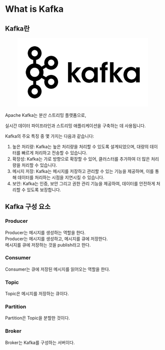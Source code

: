 # What is Kafka

## Kafka란

<figure><img src="../../.gitbook/assets/image (3).png" alt=""><figcaption></figcaption></figure>

Apache Kafka는 분산 스트리밍 플랫폼으로,&#x20;

실시간 데이터 파이프라인과 스트리밍 애플리케이션을 구축하는 데 사용됩니다.&#x20;

Kafka의 주요 특징 중 몇 가지는 다음과 같습니다:

1. 높은 처리량: Kafka는 높은 처리량을 처리할 수 있도록 설계되었으며, 대량의 데이터를 빠르게 처리하고 전송할 수 있습니다.
2. 확장성: Kafka는 가로 방향으로 확장할 수 있어, 클러스터를 추가하여 더 많은 처리량을 처리할 수 있습니다.
3. 메시지 저장: Kafka는 메시지를 저장하고 관리할 수 있는 기능을 제공하며, 이를 통해 데이터를 처리하는 시점을 지연시킬 수 있습니다.
4. 보안: Kafka는 인증, 보안 그리고 권한 관리 기능을 제공하여, 데이터를 안전하게 처리할 수 있도록 보장합니다.



## Kafka 구성 요소

### Producer

Producer는 메시지를 생성하는 역할을 한다.\
Producer는 메시지를 생성하고, 메시지를 큐에 저장한다.\
메시지를 큐에 저장하는 것을 publish라고 한다.

### Consumer

Consumer는 큐에 저장된 메시지를 읽어오는 역할을 한다.

### Topic

Topic은 메시지를 저장하는 큐이다.

### Partition

Partition은 Topic을 분할한 것이다.

### Broker

Broker는 Kafka를 구성하는 서버이다.
